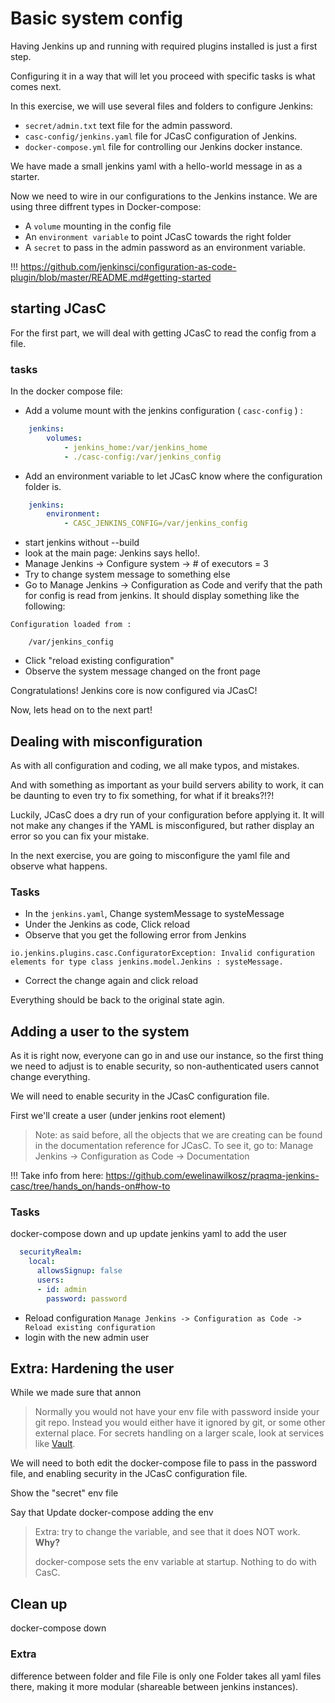 # Basic system config

Having Jenkins up and running with required plugins installed is just a first step.

Configuring it in a way that will let you proceed with specific tasks is what comes next.

In this exercise, we will use several files and folders to configure Jenkins:

* `secret/admin.txt` text file for the admin password.
* `casc-config/jenkins.yaml` file for JCasC configuration of Jenkins.
* `docker-compose.yml` file for controlling our Jenkins docker instance.

We have made a small jenkins yaml with a hello-world message in as a starter.

Now we need to wire in our configurations to the Jenkins instance.
We are using three diffrent types in Docker-compose:

* A `volume` mounting in the config file
* An `environment variable` to point JCasC towards the right folder
* A `secret` to pass in the admin password as an environment variable.

!!! https://github.com/jenkinsci/configuration-as-code-plugin/blob/master/README.md#getting-started

## starting JCasC

For the first part, we will deal with getting JCasC to read the config from a file.

### tasks

In the docker compose file:

* Add a volume mount with the jenkins configuration ( `casc-config` ) : 

```yml
    jenkins:
        volumes:
            - jenkins_home:/var/jenkins_home
            - ./casc-config:/var/jenkins_config
```

* Add an environment variable to let JCasC know where the configuration folder is.

```yml
    jenkins:
        environment:
            - CASC_JENKINS_CONFIG=/var/jenkins_config
```

* start jenkins without --build
* look at the main page: Jenkins says hello!.
* Manage Jenkins -> Configure system ->  # of executors = 3
* Try to change system message to something else
* Go to Manage Jenkins -> Configuration as Code and verify that the path for config is read from jenkins. It should display something like the following:

```text
Configuration loaded from :

    /var/jenkins_config
```

* Click "reload existing configuration"
* Observe the system message changed on the front page

Congratulations! Jenkins core is now configured via JCasC!

Now, lets head on to the next part!

## Dealing with misconfiguration

As with all configuration and coding, we all make typos, and mistakes.

And with something as important as your build servers ability to work, it can be daunting to even try to fix something, for what if it breaks?!?!

Luckily, JCasC does a dry run of your configuration before applying it. It will not make any changes if the YAML is misconfigured, but rather display an error so you can fix your mistake.

In the next exercise, you are going to misconfigure the yaml file and observe what happens.

### Tasks

* In the `jenkins.yaml`, Change systemMessage to systeMessage
* Under the Jenkins as code, Click reload
* Observe that you get the following error from Jenkins

```log
io.jenkins.plugins.casc.ConfiguratorException: Invalid configuration elements for type class jenkins.model.Jenkins : systeMessage.
```

* Correct the change again and click reload

Everything should be back to the original state agin.

## Adding a user to the system

As it is right now, everyone can go in and use our instance, so the first thing we need to adjust is to enable security, so non-authenticated users cannot change everything.

We will need to enable security in the JCasC configuration file.

First we'll create a user (under jenkins root element)

> Note: as said before, all the objects that we are creating can be found in the documentation reference for JCasC. To see it, go to: Manage Jenkins -> Configuration as Code -> Documentation

!!! Take info from here:
https://github.com/ewelinawilkosz/praqma-jenkins-casc/tree/hands_on/hands-on#how-to

### Tasks

docker-compose down and up
update jenkins yaml to add the user

```yaml
  securityRealm:
    local:
      allowsSignup: false
      users:
      - id: admin
        password: password
```

* Reload configuration `Manage Jenkins -> Configuration as Code -> Reload existing configuration`
* login with the new admin user

## Extra: Hardening the user

While we made sure that annon

> Normally you would not have your env file with password inside your git repo. Instead you would either have it ignored by git, or some other external place. For secrets handling on a larger scale, look at services like [Vault](https://www.vaultproject.io/).

We will need to both edit the docker-compose file to pass in the password file, and enabling security in the JCasC configuration file.

Show the "secret" env file

Say that 
Update docker-compose adding the env

> Extra: try to change the variable, and see that it does NOT work. **Why?**
>
> docker-compose sets the env variable at startup. Nothing to do with CasC.

## Clean up

docker-compose down

### Extra

difference between folder and file
File is only one
Folder takes all yaml files there, making it more modular (shareable between jenkins instances).


